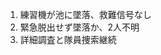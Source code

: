 <!-- これは例外的なものです。多くのコンテキストから適切に情報を選別、要約したり、文章を扱うのが得意であるとされる、ChatGPT 4.5にもp5の指示をしたところ、次のような回答がありました。個人的な感想ですが、この回答は非常に優れていると感じました。 -->

1. 練習機が池に墜落、救難信号なし
2. 緊急脱出せず墜落か、2人不明
3. 詳細調査と隊員捜索継続
